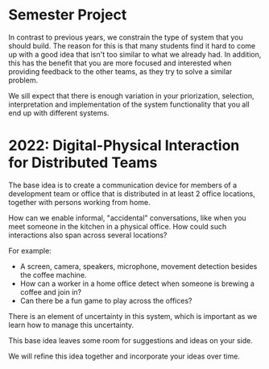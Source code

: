 # Semester Project


In contrast to previous years, we constrain the type of system that you should build. The reason for this is that many students find it hard to come up with a good idea that isn't too similar to what we already had. In addition, this has the benefit that you are more focused and interested when providing feedback to the other teams, as they try to solve a similar problem. 

We sill expect that there is enough variation in your priorization, selection, interpretation and implementation of the system functionality that you all end up with different systems. 


# 2022: Digital-Physical Interaction for Distributed Teams

The base idea is to create a communication device for members of a development team or office that is distributed in at least 2 office locations, together with persons working from home.

How can we enable informal, "accidental" conversations, like when you meet someone in the kitchen in a physical office. How could such interactions also span across several locations?

For example: 

* A screen, camera, speakers, microphone, movement detection besides the coffee machine.
* How can a worker in a home office detect when someone is brewing a coffee and join in?
* Can there be a fun game to play across the offices? 

There is an element of uncertainty in this system, which is important as we learn how to manage this uncertainty. 

This base idea leaves some room for suggestions and ideas on your side. 

We will refine this idea together and incorporate your ideas over time.

